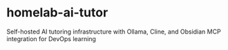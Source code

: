 # homelab-ai-tutor
Self-hosted AI tutoring infrastructure with Ollama, Cline, and Obsidian MCP integration for DevOps learning

